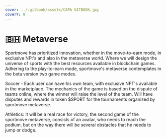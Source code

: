 ```yaml
---
cover: ../.gitbook/assets/CAPA GITBOOK.jpg
coverY: 0
---
```


# 🇧🇭 Metaverse

Sportmove has prioritized innovation, whether in the move-to-earn mode, in exclusive NFt's and also in the metaverse world. Where we will design the universe of sports with the best resources available in blockchain games. Adhering to the play-to-earn mode, sportmove's metaverse contemplates in the beta version two game modes.

Soccer - Each user can have his own team, with exclusive NFT's available in the marketplace. The mechanics of the game is based on the dispute of teams online, where the winner will raise the level of the team. Will have disputes and rewards in token $SPORT for the tournaments organized by sportmove metaverse.

Athletics: It will be a real race for victory, the second game of the sportmove metaverse, consists of an avatar, who needs to reach the podium, but on the way there will be several obstacles that he needs to jump or dodge.  &#x20;
